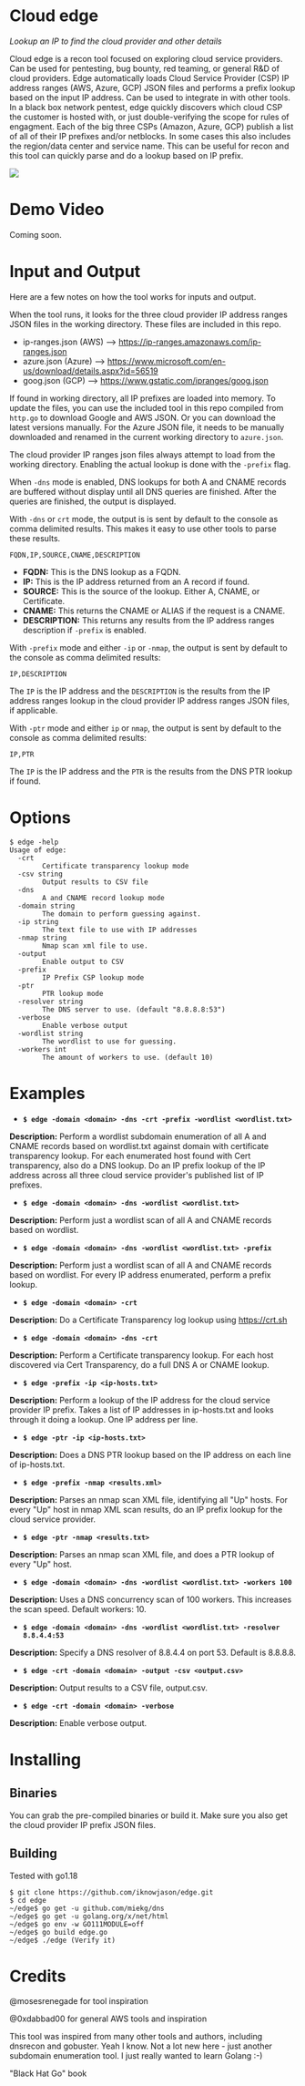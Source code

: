 # Cloud edge
 *Lookup an IP to find the cloud provider and other details* 

Cloud edge is a recon tool focused on exploring cloud service providers.  Can be used for pentesting, bug bounty, red teaming, or general R&D of cloud providers.  Edge automatically loads Cloud Service Provider (CSP) IP address ranges (AWS, Azure, GCP) JSON files and performs a prefix lookup based on the input IP address.  Can be used to integrate in with other tools.  In a black box network pentest, edge quickly discovers which cloud CSP the customer is hosted with, or just double-verifying the scope for rules of engagment.  Each of the big three CSPs (Amazon, Azure, GCP) publish a list of all of their IP prefixes and/or netblocks.  In some cases this also includes the region/data center and service name.  This can be useful for recon and this tool can quickly parse and do a lookup based on IP prefix.

![](edge-usage.png)

# Demo Video
Coming soon.

# Input and Output
Here are a few notes on how the tool works for inputs and output.  

When the tool runs, it looks for the three cloud provider IP address ranges JSON files in the working directory.  These files are included in this repo.
* ip-ranges.json (AWS) --> https://ip-ranges.amazonaws.com/ip-ranges.json
* azure.json (Azure) --> https://www.microsoft.com/en-us/download/details.aspx?id=56519
* goog.json (GCP) --> https://www.gstatic.com/ipranges/goog.json

If found in working directory, all IP prefixes are loaded into memory.  To update the files, you can use the included tool in this repo compiled from ```http.go``` to download Google and AWS JSON.  Or you can download the latest versions manually.  For the Azure JSON file, it needs to be manually downloaded and renamed in the current working directory to ```azure.json```.

The cloud provider IP ranges json files always attempt to load from the working directory.  Enabling the actual lookup is done with  the ```-prefix``` flag.

When ```-dns``` mode is enabled, DNS lookups for both A and CNAME records are buffered without display until all DNS queries are finished.  After the queries are finished, the output is displayed.

With ```-dns``` or ```crt``` mode, the output is is sent by default to the console as comma delimited results.  This makes it easy to use other tools to parse these results.
```
FQDN,IP,SOURCE,CNAME,DESCRIPTION
```

* **FQDN:**  This is the DNS lookup as a FQDN.
* **IP:**  This is the IP address returned from an A record if found.
* **SOURCE:**  This is the source of the lookup.  Either A, CNAME, or Certificate.
* **CNAME:** This returns the CNAME or ALIAS if the request is a CNAME.
* **DESCRIPTION:** This returns any results from the IP address ranges description if ```-prefix``` is enabled.

With ```-prefix``` mode and either ```-ip``` or ```-nmap```, the output is sent by default to the console as comma delimited results:

```
IP,DESCRIPTION
```

The ```IP``` is the IP address and the ```DESCRIPTION``` is the results from the IP address ranges lookup in the cloud provider IP address ranges JSON files, if applicable.


With ```-ptr``` mode and either ```ip``` or ```nmap```, the output is sent by default to the console as comma delimited results:
```
IP,PTR
```

The ```IP``` is the IP address and the ```PTR``` is the results from the DNS PTR lookup if found.


# Options
```
$ edge -help
Usage of edge:
  -crt
    	Certificate transparency lookup mode
  -csv string
    	Output results to CSV file
  -dns
    	A and CNAME record lookup mode
  -domain string
    	The domain to perform guessing against.
  -ip string
    	The text file to use with IP addresses
  -nmap string
    	Nmap scan xml file to use.
  -output
    	Enable output to CSV
  -prefix
    	IP Prefix CSP lookup mode
  -ptr
    	PTR lookup mode
  -resolver string
    	The DNS server to use. (default "8.8.8.8:53")
  -verbose
    	Enable verbose output
  -wordlist string
    	The wordlist to use for guessing.
  -workers int
    	The amount of workers to use. (default 10)
```

# Examples
* **```$ edge -domain <domain> -dns -crt -prefix -wordlist <wordlist.txt>```**

**Description:**  Perform a wordlist subdomain enumeration of all A and CNAME records based on wordlist.txt against domain with certificate transparency lookup.  For each enumerated host found with Cert transparency, also do a DNS lookup.  Do an IP prefix lookup of the IP address across all three cloud service provider's published list of IP prefixes.

* **```$ edge -domain <domain> -dns -wordlist <wordlist.txt>```**  

**Description:** Perform just a wordlist scan of all A and CNAME records based on wordlist.

* **```$ edge -domain <domain> -dns -wordlist <wordlist.txt> -prefix```**  

**Description:** Perform just a wordlist scan of all A and CNAME records based on wordlist.  For every IP address enumerated, perform a prefix lookup.

* **```$ edge -domain <domain> -crt```**  

**Description:** Do a Certificate Transparency log lookup using https://crt.sh


* **```$ edge -domain <domain> -dns -crt```**

**Description:** Perform a Certificate transparency lookup.  For each host discovered via Cert Transparency, do a full DNS A or CNAME lookup.

* **```$ edge -prefix -ip <ip-hosts.txt>```**

**Description:** Perform a lookup of the IP address for the cloud service provider IP prefix.  Takes a list of IP addresses in ip-hosts.txt and looks through it doing a lookup.  One IP address per line.

* **```$ edge -ptr -ip <ip-hosts.txt>```**

**Description:** Does a DNS PTR lookup based on the IP address on each line of ip-hosts.txt.

* **```$ edge -prefix -nmap <results.xml>```**

**Description:** Parses an nmap scan XML file, identifying all "Up" hosts.  For every "Up" host in nmap XML scan results, do an IP prefix lookup for the cloud service provider.


* **```$ edge -ptr -nmap <results.txt>```**

**Description:** Parses an nmap scan XML file, and does a PTR lookup of every "Up" host.


* **```$ edge -domain <domain> -dns -wordlist <wordlist.txt> -workers 100```**

**Description:** Uses a DNS concurrency scan of 100 workers.  This increases the scan speed.  Default workers: 10.

* **```$ edge -domain <domain> -dns -wordlist <wordlist.txt> -resolver 8.8.4.4:53```**

**Description:** Specify a DNS resolver of 8.8.4.4 on port 53.  Default is 8.8.8.8.


* **```$ edge -crt -domain <domain> -output -csv <output.csv>```**

**Description:** Output results to a CSV file, output.csv.


* **```$ edge -crt -domain <domain> -verbose```** 

**Description:** Enable verbose output.


# Installing

## Binaries
You can grab the pre-compiled binaries or build it.  Make sure you also get the cloud provider IP prefix JSON files.

## Building
Tested with go1.18

```
$ git clone https://github.com/iknowjason/edge.git
$ cd edge
~/edge$ go get -u github.com/miekg/dns
~/edge$ go get -u golang.org/x/net/html
~/edge$ go env -w GO111MODULE=off
~/edge$ go build edge.go
~/edge$ ./edge (Verify it)
```



# Credits
@mosesrenegade for tool inspiration

@0xdabbad00 for general AWS tools and inspiration

This tool was inspired from many other tools and authors, including dnsrecon and gobuster.  Yeah I know.  Not a lot new here - just another subdomain enumeration tool.  I just really wanted to learn Golang :-)

"Black Hat Go" book
